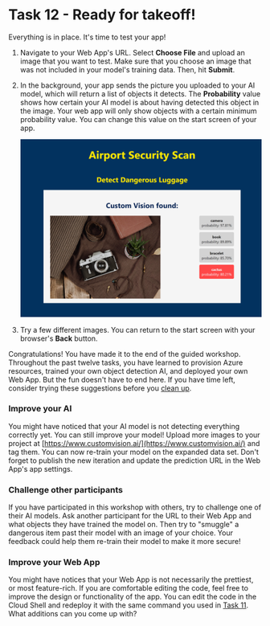 # Task 12 - Ready for takeoff!

Everything is in place. It's time to test your app!

1. Navigate to your Web App's URL. Select **Choose File** and upload an image that you want to test. Make sure that you choose an image that was not included in your model's training data. Then, hit **Submit**. 

1. In the background, your app sends the picture you uploaded to your AI model, which will return a list of objects it detects. The **Probability** value shows how certain your AI model is about having detected this object in the image. Your web app will only show objects with a certain minimum probability value. You can change this value on the start screen of your app. 

    ![List of detected objects](media/12/dangerous_objects.png)

1. Try a few different images. You can return to the start screen with your browser's **Back** button.

Congratulations! You have made it to the end of the guided workshop. Throughout the past twelve tasks, you have learned to provision Azure resources, trained your own object detection AI, and deployed your own Web App. But the fun doesn't have to end here. If you have time left, consider trying these suggestions before you [clean up](13-Cleanup.md).

### Improve your AI

You might have noticed that your AI model is not detecting everything correctly yet. You can still improve your model! Upload more images to your project at [https://www.customvision.ai/](https://www.customvision.ai/) and tag them. You can now re-train your model on the expanded data set. Don't forget to publish the new iteration and update the prediction URL in the Web App's app settings.

### Challenge other participants

If you have participated in this workshop with others, try to challenge one of their AI models. Ask another participant for the URL to their Web App and what objects they have trained the model on. Then try to "smuggle" a dangerous item past their model with an image of your choice. Your feedback could help them re-train their model to make it more secure!

### Improve your Web App

You might have notices that your Web App is not necessarily the prettiest, or most feature-rich. If you are comfortable editing the code, feel free to improve the design or functionality of the app. You can edit the code in the Cloud Shell and redeploy it with the same command you used in [Task 11](11-Deploy%20your%20Web%20App.md). What additions can you come up with?
